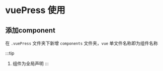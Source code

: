 # vuePress 使用

## 添加component

在 `.vuePress` 文件夹下新增 `components` 文件夹，`vue` 单文件名称即为组件名称

:::tip
1. 组件为全局声明
:::
